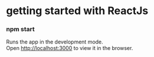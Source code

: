 # getting started with ReactJs

### npm start

Runs the app in the development mode.\
Open [http://localhost:3000](http://localhost:3000) to view it in the browser.
